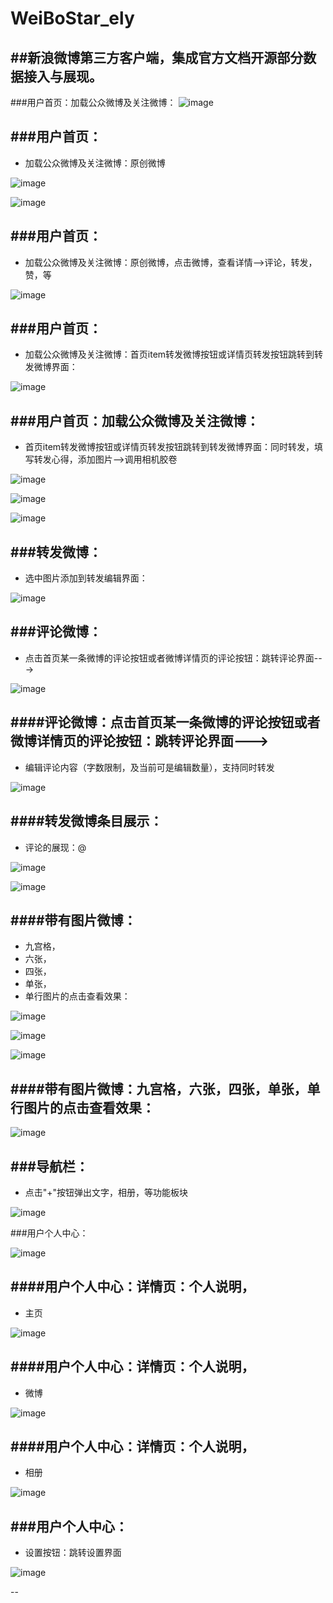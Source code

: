 # WeiBoStar_ely
##新浪微博第三方客户端，集成官方文档开源部分数据接入与展现。
--------
###用户首页：加载公众微博及关注微博：
![image](https://github.com/maiduoduo/WeiBoStar_ely/blob/master/images/S70105-1.jpg)

###用户首页：
--
- 加载公众微博及关注微博：原创微博

![image](https://github.com/maiduoduo/WeiBoStar_ely/blob/master/images/S70105-2.jpg)

![image](https://github.com/maiduoduo/WeiBoStar_ely/blob/master/images/S70105-3.jpg)

###用户首页：
--
- 加载公众微博及关注微博：原创微博，点击微博，查看详情-->评论，转发，赞，等

![image](https://github.com/maiduoduo/WeiBoStar_ely/blob/master/images/S70105-4.jpg)

###用户首页：
--
- 加载公众微博及关注微博：首页item转发微博按钮或详情页转发按钮跳转到转发微博界面：

![image](https://github.com/maiduoduo/WeiBoStar_ely/blob/master/images/S70105-5.jpg)

###用户首页：加载公众微博及关注微博：
--
- 首页item转发微博按钮或详情页转发按钮跳转到转发微博界面：同时转发，填写转发心得，添加图片-->调用相机胶卷

![image](https://github.com/maiduoduo/WeiBoStar_ely/blob/master/images/S70105-6.jpg)

![image](https://github.com/maiduoduo/WeiBoStar_ely/blob/master/images/S70105-7.jpg)

![image](https://github.com/maiduoduo/WeiBoStar_ely/blob/master/images/S70105-8.jpg)

###转发微博：
--
- 选中图片添加到转发编辑界面：

![image](https://github.com/maiduoduo/WeiBoStar_ely/blob/master/images/S70105-9.jpg)

###评论微博：
--
- 点击首页某一条微博的评论按钮或者微博详情页的评论按钮：跳转评论界面--->

![image](https://github.com/maiduoduo/WeiBoStar_ely/blob/master/images/S70105-10.jpg)

####评论微博：点击首页某一条微博的评论按钮或者微博详情页的评论按钮：跳转评论界面--->
--
- 编辑评论内容（字数限制，及当前可是编辑数量），支持同时转发

![image](https://github.com/maiduoduo/WeiBoStar_ely/blob/master/images/S70105-11.jpg)

####转发微博条目展示：
--
- 评论的展现：@

![image](https://github.com/maiduoduo/WeiBoStar_ely/blob/master/images/S70105-12.jpg)

![image](https://github.com/maiduoduo/WeiBoStar_ely/blob/master/images/S70105-13.jpg)

####带有图片微博：
--
- 九宫格，
- 六张，
- 四张，
- 单张，
- 单行图片的点击查看效果：

![image](https://github.com/maiduoduo/WeiBoStar_ely/blob/master/images/S70105-14.jpg)

![image](https://github.com/maiduoduo/WeiBoStar_ely/blob/master/images/S70105-15.jpg)

![image](https://github.com/maiduoduo/WeiBoStar_ely/blob/master/images/S70105-16.jpg)

####带有图片微博：九宫格，六张，四张，单张，单行图片的点击查看效果：
--

![image](https://github.com/maiduoduo/WeiBoStar_ely/blob/master/images/S70105-17.jpg)

###导航栏：
--
- 点击"+"按钮弹出文字，相册，等功能板块

![image](https://github.com/maiduoduo/WeiBoStar_ely/blob/master/images/S70105-18.jpg)

###用户个人中心：

![image](https://github.com/maiduoduo/WeiBoStar_ely/blob/master/images/S70105-19.jpg)

####用户个人中心：详情页：个人说明，
--
- 主页

![image](https://github.com/maiduoduo/WeiBoStar_ely/blob/master/images/S70105-20.jpg)

####用户个人中心：详情页：个人说明，
--
- 微博

![image](https://github.com/maiduoduo/WeiBoStar_ely/blob/master/images/S70105-21.jpg)

####用户个人中心：详情页：个人说明，
--
- 相册

![image](https://github.com/maiduoduo/WeiBoStar_ely/blob/master/images/S70105-22.jpg)

###用户个人中心：
---
- 设置按钮：跳转设置界面

![image](https://github.com/maiduoduo/WeiBoStar_ely/blob/master/images/S70105-23.jpg)



--
